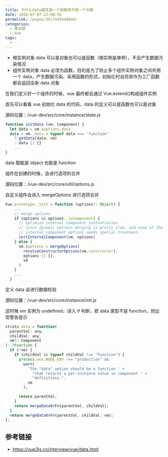 ```yaml
---
title: 为什么data属性是一个函数而不是一个对象
date: 2020-07-07 23:00:56
permalink: /pages/36c7a45b440a8/
categories:
  - 面试题
  - Vue
tags:
  -
---
```


- 根实例对象 data 可以是对象也可以是函数（根实例是单例），不会产生数据污染情况
- 组件实例对象 data 必须为函数，目的是为了防止多个组件实例对象之间共用一个 data，产生数据污染。采用函数的形式，初始化时会将其作为工厂函数都会返回全新 data 对象

<!--more-->

在我们定义好一个组件的时候，vue 最终都会通过 Vue.extend()构成组件实例

首先可以看看 vue 初始化 data 的代码，data 的定义可以是函数也可以是对象

源码位置：/vue-dev/src/core/instance/state.js

```js
function initData (vm: Component) {
  let data = vm.$options.data
  data = vm._data = typeof data === 'function'
    ? getData(data, vm)
    : data || {}
    ...
}
```

data 既能是 object 也能是 function

组件在创建的时候，会进行选项的合并

源码位置：/vue-dev/src/core/util/options.js

自定义组件会进入 mergeOptions 进行选项合并

```js
Vue.prototype._init = function (options?: Object) {
    ...
    // merge options
    if (options && options._isComponent) {
      // optimize internal component instantiation
      // since dynamic options merging is pretty slow, and none of the
      // internal component options needs special treatment.
      initInternalComponent(vm, options)
    } else {
      vm.$options = mergeOptions(
        resolveConstructorOptions(vm.constructor),
        options || {},
        vm
      )
    }
    ...
  }
```

定义 data 会进行数据校验

源码位置：/vue-dev/src/core/instance/init.js

这时候 vm 实例为 undefined，进入 if 判断，若 data 类型不是 function，则出现警告提示

```js
strats.data = function(
  parentVal: any,
  childVal: any,
  vm?: Component
): ?Function {
  if (!vm) {
    if (childVal && typeof childVal !== "function") {
      process.env.NODE_ENV !== "production" &&
        warn(
          'The "data" option should be a function ' +
            "that returns a per-instance value in component " +
            "definitions.",
          vm
        );

      return parentVal;
    }
    return mergeDataOrFn(parentVal, childVal);
  }
  return mergeDataOrFn(parentVal, childVal, vm);
};
```

## 参考链接

- <https://vue3js.cn/interview/vue/data.html>
